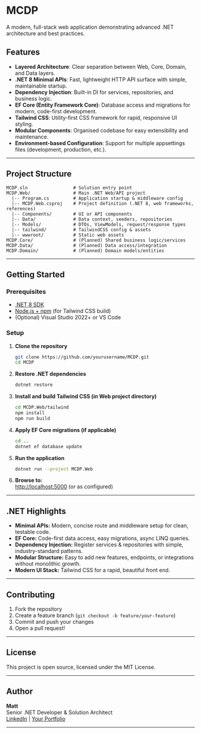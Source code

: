 
# MCDP

A modern, full-stack web application demonstrating advanced .NET architecture and best practices.

## Features

- **Layered Architecture**: Clear separation between Web, Core, Domain, and Data layers.
- **.NET 8 Minimal APIs**: Fast, lightweight HTTP API surface with simple, maintainable startup.
- **Dependency Injection**: Built-in DI for services, repositories, and business logic.
- **EF Core (Entity Framework Core)**: Database access and migrations for modern, code-first development.
- **Tailwind CSS**: Utility-first CSS framework for rapid, responsive UI styling.
- **Modular Components**: Organised codebase for easy extensibility and maintenance.
- **Environment-based Configuration**: Support for multiple appsettings files (development, production, etc.).

---

## Project Structure

```
MCDP.sln                 # Solution entry point
MCDP.Web/                # Main .NET Web/API project
  |-- Program.cs         # Application startup & middleware config
  |-- MCDP.Web.csproj    # Project definition (.NET 8, web frameworks, references)
  |-- Components/        # UI or API components
  |-- Data/              # Data context, seeders, repositories
  |-- Models/            # DTOs, ViewModels, request/response types
  |-- tailwind/          # TailwindCSS config & assets
  |-- wwwroot/           # Static web assets
MCDP.Core/               # (Planned) Shared business logic/services
MCDP.Data/               # (Planned) Data access/integration
MCDP.Domain/             # (Planned) Domain models/entities
```

---

## Getting Started

### Prerequisites

- [.NET 8 SDK](https://dotnet.microsoft.com/download)
- [Node.js + npm](https://nodejs.org/) (for Tailwind CSS build)
- (Optional) Visual Studio 2022+ or VS Code

### Setup

1. **Clone the repository**  
   ```sh
   git clone https://github.com/yourusername/MCDP.git
   cd MCDP
   ```

2. **Restore .NET dependencies**  
   ```sh
   dotnet restore
   ```

3. **Install and build Tailwind CSS (in Web project directory)**  
   ```sh
   cd MCDP.Web/tailwind
   npm install
   npm run build
   ```

4. **Apply EF Core migrations (if applicable)**  
   ```sh
   cd ..
   dotnet ef database update
   ```

5. **Run the application**  
   ```sh
   dotnet run --project MCDP.Web
   ```

6. **Browse to:**  
   [http://localhost:5000](http://localhost:5000) (or as configured)

---

## .NET Highlights

- **Minimal APIs:** Modern, concise route and middleware setup for clean, testable code.
- **EF Core:** Code-first data access, easy migrations, async LINQ queries.
- **Dependency Injection:** Register services & repositories with simple, industry-standard patterns.
- **Modular Structure:** Easy to add new features, endpoints, or integrations without monolithic growth.
- **Modern UI Stack:** Tailwind CSS for a rapid, beautiful front end.

---

## Contributing

1. Fork the repository
2. Create a feature branch (`git checkout -b feature/your-feature`)
3. Commit and push your changes
4. Open a pull request!

---

## License

This project is open source, licensed under the MIT License.

---

## Author

**Matt**  
Senior .NET Developer & Solution Architect  
[LinkedIn](https://www.linkedin.com/) | [Your Portfolio]()

---
